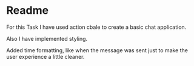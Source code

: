 # Readme

For this Task I have used action cbale to create a basic chat application.

Also I have implemented styling.

Added time formatting, like when the message was sent just to make the user experience a little cleaner.



